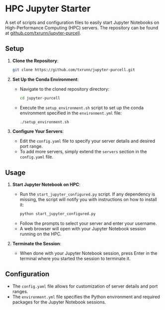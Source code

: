 
# HPC Jupyter Starter

A set of scripts and configuration files to easily start Jupyter Notebooks on High-Performance Computing (HPC) servers. The repository can be found at [github.com/txrunn/jupyter-purcell](https://github.com/txrunn/jupyter-purcell).

## Setup

1. **Clone the Repository**:
    ```bash
    git clone https://github.com/txrunn/jupyter-purcell.git
    ```

2. **Set Up the Conda Environment**:
    - Navigate to the cloned repository directory:
      ```bash
      cd jupyter-purcell
      ```
    - Execute the `setup_environment.sh` script to set up the conda environment specified in the `environment.yml` file:
      ```bash
      ./setup_environment.sh
      ```

3. **Configure Your Servers**:
    - Edit the `config.yaml` file to specify your server details and desired port range.
    - To add more servers, simply extend the `servers` section in the `config.yaml` file.

## Usage

1. **Start Jupyter Notebook on HPC**:
    - Run the `start_jupyter_configured.py` script. If any dependency is missing, the script will notify you with instructions on how to install it:
      ```bash
      python start_jupyter_configured.py
      ```
    - Follow the prompts to select your server and enter your username.
    - A web browser will open with your Jupyter Notebook session running on the HPC.

2. **Terminate the Session**:
    - When done with your Jupyter Notebook session, press Enter in the terminal where you started the session to terminate it.

## Configuration

- The `config.yaml` file allows for customization of server details and port ranges.
- The `environment.yml` file specifies the Python environment and required packages for the Jupyter Notebook sessions.

